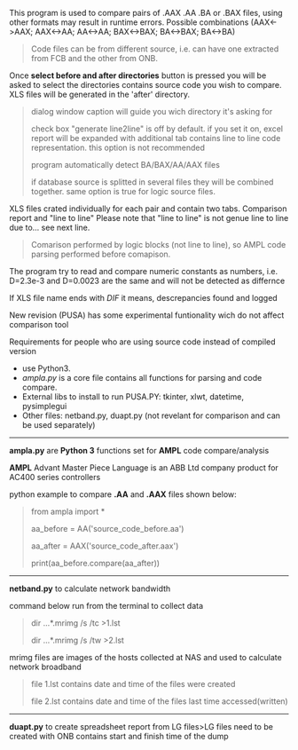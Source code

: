 
This program is used to compare pairs of .AAX .AA .BA or .BAX files, using other formats may result in runtime errors. 
Possible combinations (AAX<->AAX; AAX<->AA; AA<->AA; BAX<->BAX; BA<->BAX; BA<->BA)							
	
>Code files can be from different source, i.e. can have one extracted from FCB and the other from ONB.

Once **select before and after directories** button is pressed you will be asked to select the directories contains source code you wish to compare. XLS files will be generated in the 'after' directory.
>dialog window caption will guide you wich directory it's asking for
>
>check box "generate line2line" is off by default. if you set it on, excel report will be expanded with additional tab contains line to line code representation. this option is not recommended
>
>program automatically detect BA/BAX/AA/AAX files
>
>if database source is splitted in several files they will be combined together. same option is true for logic source files.

XLS files crated individually for each pair and contain two tabs. Comparison report and "line to line"
Please note that "line to line" is not genue line to line due to... see next line.

> Comarison performed by logic blocks (not line to line), so AMPL code parsing performed before comapison.

The program try to read and compare numeric constants as numbers, i.e. D=2.3e-3 and D=0.0023 are the same and will not be detected as differnce

If XLS file name ends with *DIF* it means, descrepancies found and logged

New revision (PUSA) has some experimental funtionality wich do not affect comparison tool

Requirements for people who are using source code instead of compiled version 
* use Python3.
* *ampla.py* is a core file contains all functions for parsing and code compare.
* External libs to install to run PUSA.PY: tkinter, xlwt, datetime, pysimplegui
* Other files: netband.py, duapt.py (not revelant for comparison and can be used separately)
---
**ampla.py** are **Python 3** functions set for **AMPL** code compare/analysis

**AMPL** Advant Master Piece Language is an ABB Ltd company product for AC400 series controllers 

python example to compare **.AA** and **.AAX** files shown below:

>from ampla import *
>
>aa_before = AA('source_code_before.aa')
>
>aa_after = AAX('source_code_after.aax')
>
>print(aa_before.compare(aa_after))

---

**netband.py** to calculate network bandwidth

command below run from the terminal to collect data
>dir ...\*.mrimg /s /tc >1.lst
>
>dir ...\*.mrimg /s /tw >2.lst

mrimg files are images of the hosts collected at NAS and used to calculate network broadband
>file 1.lst contains date and time of the files were created
>
>file 2.lst contains date and time of the files last time accessed(written)
---
**duapt.py** to create spreadsheet report from LG files>LG files need to be created with ONB contains start and finish time of the dump

